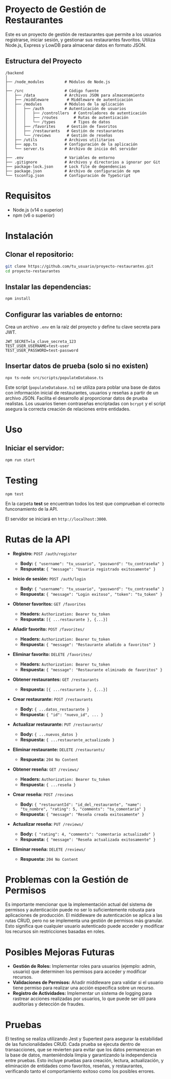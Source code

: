 # Proyecto de Gestión de Restaurantes

Este es un proyecto de gestión de restaurantes que permite a los usuarios registrarse, iniciar sesión, y gestionar sus restaurantes favoritos. Utiliza Node.js, Express y LowDB para almacenar datos en formato JSON.

## Estructura del Proyecto

```plaintext
/backend
│
├── /node_modules         # Módulos de Node.js
│
├── /src                  # Código fuente
│   ├── /data             # Archivos JSON para almacenamiento
│   ├── /middleware        # Middleware de autenticación
│   ├── /modules          # Módulos de la aplicación
│   │   ├── /auth         # Autenticación de usuarios
│   │   │   ├── /controllers  # Controladores de autenticación
│   │   │   ├── /routes       # Rutas de autenticación
│   │   │   └── /types        # Tipos de datos
│   │   ├── /favorites     # Gestión de favoritos
│   │   ├── /restaurants   # Gestión de restaurantes
│   │   └── /reviews       # Gestión de reseñas
│   ├── /utils            # Archivos utilitarios
│   ├── app.ts            # Configuración de la aplicación
│   └── server.ts         # Archivo de inicio del servidor
│
├── .env                  # Variables de entorno
├── .gitignore            # Archivos y directorios a ignorar por Git
├── package-lock.json     # Lock file de dependencias
├── package.json          # Archivo de configuración de npm
└── tsconfig.json         # Configuración de TypeScript
```

# Requisitos
- Node.js (v14 o superior)
- npm (v6 o superior)

# Instalación
## Clonar el repositorio:
```bash
git clone https://github.com/tu_usuario/proyecto-restaurantes.git
cd proyecto-restaurantes
```

## Instalar las dependencias:
```bash
npm install
```

## Configurar las variables de entorno:
Crea un archivo `.env` en la raíz del proyecto y define tu clave secreta para JWT.
```plaintext
JWT_SECRET=la_clave_secreta_123
TEST_USER_USERNAME=test-user
TEST_USER_PASSWORD=test-password
```

## Insertar datos de prueba (solo si no existen)
```
npx ts-node src/scripts/populateDatabase.ts
```
Este script (`populateDatabase.ts`) se utiliza para poblar una base de datos con información inicial de restaurantes, usuarios y reseñas a partir de un archivo JSON. Facilita el desarrollo al proporcionar datos de prueba realistas. Los usuarios tienen contraseñas encriptadas con `bcrypt` y el script asegura la correcta creación de relaciones entre entidades.

# Uso
## Iniciar el servidor:
```bash
npm run start
```

# Testing
```
npm test
```
En la carpeta __test__ se encuentran todos los test que comprueban el correcto funconamiento de la API.

El servidor se iniciará en `http://localhost:3000`.
# Rutas de la API

- **Registro:** `POST /auth/register`
  - **Body:** `{ "username": "tu_usuario", "password": "tu_contraseña" }`
  - **Respuesta:** `{ "message": "Usuario registrado exitosamente" }`

- **Inicio de sesión:** `POST /auth/login`
  - **Body:** `{ "username": "tu_usuario", "password": "tu_contraseña" }`
  - **Respuesta:** `{ "message": "Login exitoso", "token": "tu_token" }`

- **Obtener favoritos:** `GET /favorites`
  - **Headers:** `Authorization: Bearer tu_token`
  - **Respuesta:** `[{ ...restaurante }, {...}]`

- **Añadir favorito:** `POST /favorites/`
  - **Headers:** `Authorization: Bearer tu_token`
  - **Respuesta:** `{ "message": "Restaurante añadido a favoritos" }`

- **Eliminar favorito:** `DELETE /favorites/`
  - **Headers:** `Authorization: Bearer tu_token`
  - **Respuesta:** `{ "message": "Restaurante eliminado de favoritos" }`

- **Obtener restaurantes:** `GET /restaurants`
  - **Respuesta:** `[{ ...restaurante }, {...}]`

- **Crear restaurante:** `POST /restaurants`
  - **Body:** `{ ...datos_restaurante }`
  - **Respuesta:** `{ "id": "nuevo_id", ... }`

- **Actualizar restaurante:** `PUT /restaurants/`
  - **Body:** `{ ...nuevos_datos }`
  - **Respuesta:** `{ ...restaurante_actualizado }`

- **Eliminar restaurante:** `DELETE /restaurants/`
  - **Respuesta:** `204 No Content`

- **Obtener reseña:** `GET /reviews/`
  - **Headers:** `Authorization: Bearer tu_token`
  - **Respuesta:** `{ ...reseña }`

- **Crear reseña:** `POST /reviews`
  - **Body:** `{ "restaurantId": "id_del_restaurante", "name": "tu_nombre", "rating": 5, "comments": "tu_comentario" }`
  - **Respuesta:** `{ "message": "Reseña creada exitosamente" }`

- **Actualizar reseña:** `PUT /reviews/`
  - **Body:** `{ "rating": 4, "comments": "comentario actualizado" }`
  - **Respuesta:** `{ "message": "Reseña actualizada exitosamente" }`

- **Eliminar reseña:** `DELETE /reviews/`
  - **Respuesta:** `204 No Content`

# Problemas con la Gestión de Permisos

Es importante mencionar que la implementación actual del sistema de permisos y autenticación puede no ser lo suficientemente robusta para aplicaciones de producción. El middleware de autenticación se aplica a las rutas CRUD, pero no se implementa una gestión de permisos más granular. Esto significa que cualquier usuario autenticado puede acceder y modificar los recursos sin restricciones basadas en roles.

# Posibles Mejoras Futuras

- **Gestión de Roles:** Implementar roles para usuarios (ejemplo: admin, usuario) que determinen los permisos para acceder y modificar recursos.
- **Validaciones de Permisos:** Añadir middleware para validar si el usuario tiene permiso para realizar una acción específica sobre un recurso.
- **Registro de Actividades:** Implementar un sistema de logging para rastrear acciones realizadas por usuarios, lo que puede ser útil para auditorías y detección de fraudes.

# Pruebas

El testing se realiza utilizando Jest y Supertest para asegurar la estabilidad de las funcionalidades CRUD. Cada prueba se ejecuta dentro de transacciones, que se revierten para evitar que los datos permanezcan en la base de datos, manteniéndola limpia y garantizando la independencia entre pruebas. Esto incluye pruebas para creación, lectura, actualización, y eliminación de entidades como favoritos, reseñas, y restaurantes, verificando tanto el comportamiento exitoso como los posibles errores.
